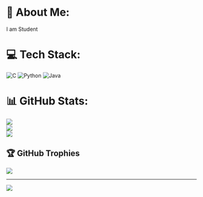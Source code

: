 # 💫 About Me:
I am Student



# 💻 Tech Stack:
![C](https://img.shields.io/badge/c-%2300599C.svg?style=for-the-badge&logo=c&logoColor=white) ![Python](https://img.shields.io/badge/python-3670A0?style=for-the-badge&logo=python&logoColor=ffdd54) ![Java](https://img.shields.io/badge/java-%23ED8B00.svg?style=for-the-badge&logo=openjdk&logoColor=white)
# 📊 GitHub Stats:
![](https://github-readme-stats.vercel.app/api?username=20krishnakumar&theme=vue-dark&hide_border=false&include_all_commits=false&count_private=false)<br/>
![](https://nirzak-streak-stats.vercel.app/?user=20krishnakumar&theme=vue-dark&hide_border=false)<br/>
![](https://github-readme-stats.vercel.app/api/top-langs/?username=20krishnakumar&theme=vue-dark&hide_border=false&include_all_commits=false&count_private=false&layout=compact)

## 🏆 GitHub Trophies
![](https://github-profile-trophy.vercel.app/?username=20krishnakumar&theme=radical&no-frame=false&no-bg=true&margin-w=4)

---
[![](https://visitcount.itsvg.in/api?id=20krishnakumar&icon=0&color=0)](https://visitcount.itsvg.in)

<!-- Proudly created with GPRM ( https://gprm.itsvg.in ) -->
